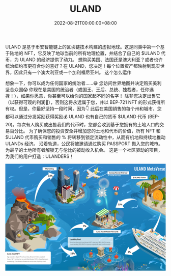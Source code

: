 ﻿---
title: "ULAND"
description: "拥有你的土地🌎 赚取奖励💲 第一个虚拟土地，创收的 NFT MetaVerse 映射到地球母亲！"
date: 2022-08-21T00:00:00+08:00
lastmod: 2022-08-21T00:00:00+08:00
draft: false
authors: ["boogArno"]
featuredImage: "uland.png"
tags: ["NFT Games","ULAND"]
categories: ["nfts"]
nfts: ["NFT Games"]
blockchain: "BSC"
website: "https://uland.io/"
twitter: "https://twitter.com/uland_io"
discord: "https://discord.gg/YGc5tj4Nw3"
telegram: "https://t.me/ulandio"
github: ""
youtube: ""
twitch: ""
facebook: ""
instagram: ""
reddit: ""
medium: "https://ulanders.medium.com/"
steam: ""
gitbook: ""
googleplay: ""
appstore: ""
status: "Live"
weight: 
lightgallery: true
toc: true
pinned: false
recommend: false
recommend1: false
---
ULAND 是基于币安智能链上的区块链技术构建的虚拟地球。这是同类中第一个基于陆地的 NFT，它反映了地球当前的所有地理位置，并结合了自己的 $ULAND 代币，为 ULAND 的经济提供了动力。
想购买美国、法国还是澳大利亚？或者也许统治纽约市更符合你的喜好？在 ULAND，您决定！每个位置资产都映射到现实世界，因此只有一个澳大利亚或一个加利福尼亚州。
这个怎么运作

  想象一下，你可以成为任何国家的统治者......😁
  您访问世界地图并决定购买美利坚合众国😱
  你现在是美国的统治者（或国王、王后、总统、独裁者，任你选择！），如果你愿意，你甚至可以给你的国家起不同的名字！
  除非您决定出售它（以获得可观的利润🤑），否则这将永远属于您，并以 BEP-721 NFT 的形式获得所有权。但是，你最好坚持一段时间，因为👇
  此后在美国销售的每个州和城市，您都可以通过分发奖励获得奖励💰
  ULAND 也有自己的货币 $ULAND 代币 (BEP-20)。每次有人购买或出售我们的代币时，您都会收到基于您拥有的土地人口的交易百分比。
  为了确保您的投资安全并增加您的土地和代币的价值，所有 NFT 和 $ULAND 代币购买和销售的 % 将转移到锁定流动性中，从而有机地和持续地推动 ULANDs 经济。
  沿着轨道，公民将被邀请通过购买 PASSPORT 搬入您的城市。为最早的土地所有者解锁无与伦比的被动收入机会。
  这是一个社区驱动的项目，为我们的用户打造：ULANDERS！

![uland-dapp-games-bsc-image2_ae42b8cd35fe7b2292ea05ca683c1eca](uland-dapp-games-bsc-image2_ae42b8cd35fe7b2292ea05ca683c1eca.png)